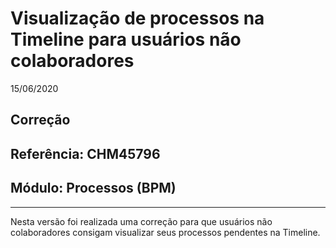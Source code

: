 # Visualização de processos na Timeline para usuários não colaboradores
15/06/2020
## Correção
## Referência: CHM45796
## Módulo: Processos (BPM)
***

Nesta versão foi realizada uma correção para que usuários não colaboradores consigam visualizar seus processos pendentes na Timeline.

